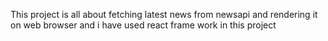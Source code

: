 This project is all about fetching latest news from newsapi and rendering it on web browser and i have used react frame work in this project
